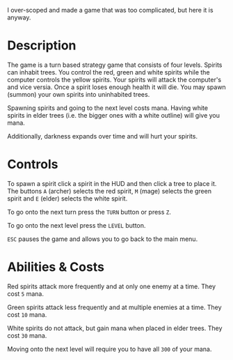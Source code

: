I over-scoped and made a game that was too complicated, but here it is anyway.

# Description

The game is a turn based strategy game that consists of four levels. Spirits
can inhabit trees. You control the red, green and white spirits while the
computer controls the yellow spirits. Your spirits will attack the computer's
and vice versia. Once a spirit loses enough health it will die. You may spawn
(summon) your own spirits into uninhabited trees.

Spawning spirits and going to the next level costs mana. Having white spirits
in elder trees (i.e. the bigger ones with a white outline) will give you mana.

Additionally, darkness expands over time and will hurt your spirits.

# Controls

To spawn a spirit click a spirit in the HUD and then click a tree to place it.
The buttons `A` (archer) selects the red spirit, `M` (mage) selects the green
spirit and `E` (elder) selects the white spirit.

To go onto the next turn press the `TURN` button or press `Z`.

To go onto the next level press the `LEVEL` button.

`ESC` pauses the game and allows you to go back to the main menu.

# Abilities & Costs

Red spirits attack more frequently and at only one enemy at a time. They cost
`5` mana.

Green spirits attack less frequently and at multiple enemies at a time. They
cost `10` mana.

White spirits do not attack, but gain mana when placed in elder trees. They cost
`30` mana.

Moving onto the next level will require you to have all `300` of your mana.